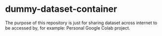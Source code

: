 # dummy-dataset-container

The purpose of this repository is just for sharing dataset across internet to be accessed by, for example: Personal Google Colab project.
